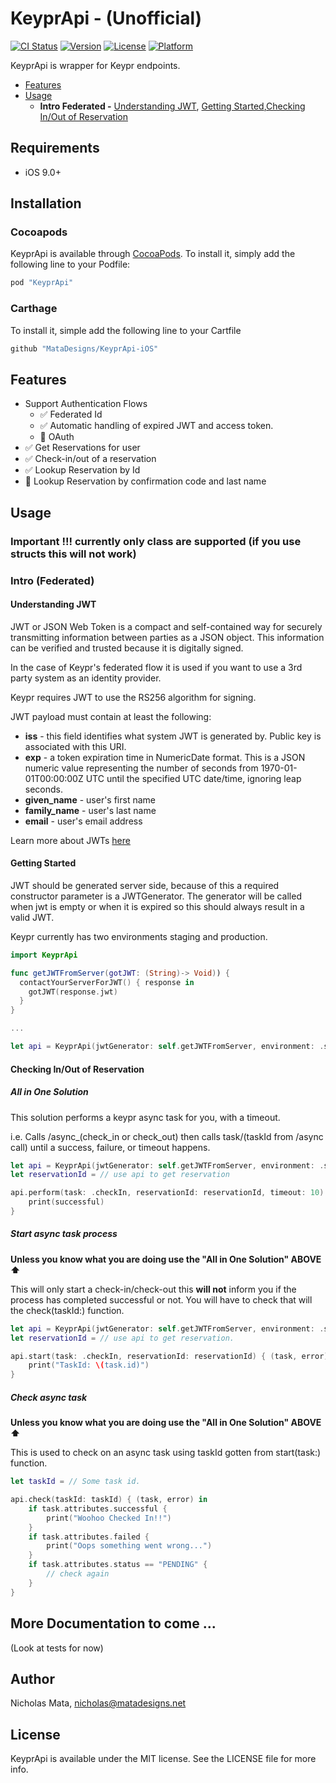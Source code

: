 # KeyprApi - (Unofficial)

[![CI Status](https://travis-ci.com/MataDesigns/KeyprApi-iOS.svg)](https://travis-ci.org/MataDesigns/KeyprApi)
[![Version](https://img.shields.io/cocoapods/v/KeyprApi.svg)](http://cocoapods.org/pods/KeyprApi)
[![License](https://img.shields.io/cocoapods/l/KeyprApi.svg)](http://cocoapods.org/pods/KeyprApi)
[![Platform](https://img.shields.io/cocoapods/p/KeyprApi.svg)](http://cocoapods.org/pods/KeyprApi)

KeyprApi is wrapper for Keypr endpoints.

- [Features](#features)
- [Usage](#usage)
    - **Intro Federated -** [Understanding JWT](#understanding-jwt), [Getting Started](#getting-started),[Checking In/Out of Reservation](#checking-inout-of-reservation)

## Requirements
- iOS 9.0+

## Installation

### Cocoapods
KeyprApi is available through [CocoaPods](http://cocoapods.org). To install
it, simply add the following line to your Podfile:

```ruby
pod "KeyprApi"
```

### Carthage
 To install it, simple add the following line to your Cartfile
```ruby
github "MataDesigns/KeyprApi-iOS"
```

## Features

- Support Authentication Flows
  - ✅ Federated Id
   - ✅ Automatic handling of expired JWT and access token.
  - 🚫 OAuth
- ✅ Get Reservations for user
- ✅ Check-in/out of a reservation
- ✅ Lookup Reservation by Id
- 🚫 Lookup Reservation by confirmation code and last name

## Usage

### Important !!! currently only class are supported (if you use structs this will not work)

### Intro (Federated)

#### Understanding JWT
JWT or JSON Web Token is a compact and self-contained way for securely transmitting information between parties as a JSON object. 
This information can be verified and trusted because it is digitally signed. 

In the case of Keypr's federated flow it is used if you want to use a 3rd party system as an identity provider.

Keypr requires JWT to use the RS256 algorithm for signing.

JWT payload must contain at least the following:
 - **iss**         - this field identifies what system JWT is generated by. Public key is associated with this URI.
 - **exp**         - a token expiration time in NumericDate format. This is a JSON numeric value representing the number of seconds from 1970-01-01T00:00:00Z UTC until the specified UTC date/time, ignoring leap seconds.
 - **given_name**  - user's first name
 - **family_name** - user's last name
 - **email**       - user's email address
 
Learn more about JWTs [here](jwt.io)

#### Getting Started

JWT should be generated server side, because of this a required constructor parameter is a JWTGenerator.
The generator will be called when jwt is empty or when it is expired so this should always result in a valid JWT.

Keypr currently has two environments staging and production.

```swift
import KeyprApi

func getJWTFromServer(gotJWT: (String)-> Void)) {
  contactYourServerForJWT() { response in
    gotJWT(response.jwt)
  }
}

...

let api = KeyprApi(jwtGenerator: self.getJWTFromServer, environment: .staging)

```

#### Checking In/Out of Reservation

##### All in One Solution

This solution performs a keypr async task for you, with a timeout.

i.e. Calls /async_(check_in or check_out) then calls task/(taskId from /async call) until a success, failure, or timeout happens.

```swift
let api = KeyprApi(jwtGenerator: self.getJWTFromServer, environment: .staging)
let reservationId = // use api to get reservation

api.perform(task: .checkIn, reservationId: reservationId, timeout: 10) { (successful, task, error) in
    print(successful)
}
```

##### Start async task process
**Unless you know what you are doing use the "All in One Solution" ABOVE ⬆️**

This will only start a check-in/check-out this **will not** inform you if the process has completed successful or not. You will have to check that will the check(taskId:) function.

```swift
let api = KeyprApi(jwtGenerator: self.getJWTFromServer, environment: .staging)
let reservationId = // use api to get reservation.

api.start(task: .checkIn, reservationId: reservationId) { (task, error) in
    print("TaskId: \(task.id)")
}
```

##### Check async task
**Unless you know what you are doing use the "All in One Solution" ABOVE ⬆️**

This is used to check on an async task using taskId gotten from start(task:) function.

```swift
let taskId = // Some task id.

api.check(taskId: taskId) { (task, error) in
    if task.attributes.successful {
        print("Woohoo Checked In!!")
    }
    if task.attributes.failed {
        print("Oops something went wrong...")
    }
    if task.attributes.status == "PENDING" {
        // check again
    }
}
```


## More Documentation to come ... 

(Look at tests for now)

## Author

Nicholas Mata, nicholas@matadesigns.net

## License

KeyprApi is available under the MIT license. See the LICENSE file for more info.
